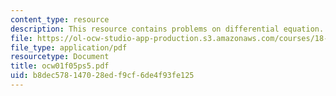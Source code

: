 ```yaml
---
content_type: resource
description: This resource contains problems on differential equation.
file: https://ol-ocw-studio-app-production.s3.amazonaws.com/courses/18-01-single-variable-calculus-fall-2005/b8dec578147028edf9cf6de4f93fe125_ocw01f05ps5.pdf
file_type: application/pdf
resourcetype: Document
title: ocw01f05ps5.pdf
uid: b8dec578-1470-28ed-f9cf-6de4f93fe125
---
```

